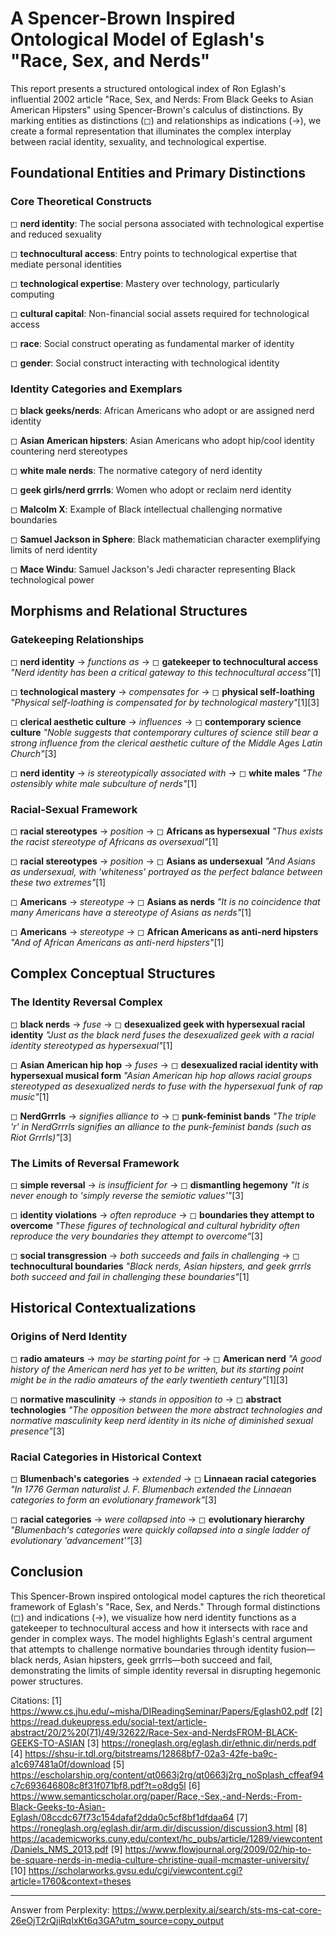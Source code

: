 # A Spencer-Brown Inspired Ontological Model of Eglash's "Race, Sex, and Nerds"

This report presents a structured ontological index of Ron Eglash's influential 2002 article "Race, Sex, and Nerds: From Black Geeks to Asian American Hipsters" using Spencer-Brown's calculus of distinctions. By marking entities as distinctions (◻) and relationships as indications (→), we create a formal representation that illuminates the complex interplay between racial identity, sexuality, and technological expertise.

## Foundational Entities and Primary Distinctions

### Core Theoretical Constructs

◻ **nerd identity**: The social persona associated with technological expertise and reduced sexuality

◻ **technocultural access**: Entry points to technological expertise that mediate personal identities

◻ **technological expertise**: Mastery over technology, particularly computing

◻ **cultural capital**: Non-financial social assets required for technological access

◻ **race**: Social construct operating as fundamental marker of identity

◻ **gender**: Social construct interacting with technological identity

### Identity Categories and Exemplars

◻ **black geeks/nerds**: African Americans who adopt or are assigned nerd identity

◻ **Asian American hipsters**: Asian Americans who adopt hip/cool identity countering nerd stereotypes

◻ **white male nerds**: The normative category of nerd identity

◻ **geek girls/nerd grrrls**: Women who adopt or reclaim nerd identity

◻ **Malcolm X**: Example of Black intellectual challenging normative boundaries

◻ **Samuel Jackson in Sphere**: Black mathematician character exemplifying limits of nerd identity

◻ **Mace Windu**: Samuel Jackson's Jedi character representing Black technological power

## Morphisms and Relational Structures

### Gatekeeping Relationships

◻ **nerd identity** → *functions as* → ◻ **gatekeeper to technocultural access**
   *"Nerd identity has been a critical gateway to this technocultural access"*[1]

◻ **technological mastery** → *compensates for* → ◻ **physical self-loathing**
   *"Physical self-loathing is compensated for by technological mastery"*[1][3]

◻ **clerical aesthetic culture** → *influences* → ◻ **contemporary science culture**
   *"Noble suggests that contemporary cultures of science still bear a strong influence from the clerical aesthetic culture of the Middle Ages Latin Church"*[3]

◻ **nerd identity** → *is stereotypically associated with* → ◻ **white males**
   *"The ostensibly white male subculture of nerds"*[1]

### Racial-Sexual Framework

◻ **racial stereotypes** → *position* → ◻ **Africans as hypersexual**
   *"Thus exists the racist stereotype of Africans as oversexual"*[1]

◻ **racial stereotypes** → *position* → ◻ **Asians as undersexual**
   *"And Asians as undersexual, with 'whiteness' portrayed as the perfect balance between these two extremes"*[1]

◻ **Americans** → *stereotype* → ◻ **Asians as nerds**
   *"It is no coincidence that many Americans have a stereotype of Asians as nerds"*[1]

◻ **Americans** → *stereotype* → ◻ **African Americans as anti-nerd hipsters**
   *"And of African Americans as anti-nerd hipsters"*[1]

## Complex Conceptual Structures

### The Identity Reversal Complex

◻ **black nerds** → *fuse* → ◻ **desexualized geek with hypersexual racial identity**
   *"Just as the black nerd fuses the desexualized geek with a racial identity stereotyped as hypersexual"*[1]

◻ **Asian American hip hop** → *fuses* → ◻ **desexualized racial identity with hypersexual musical form**
   *"Asian American hip hop allows racial groups stereotyped as desexualized nerds to fuse with the hypersexual funk of rap music"*[1]

◻ **NerdGrrrls** → *signifies alliance to* → ◻ **punk-feminist bands**
   *"The triple 'r' in NerdGrrrls signifies an alliance to the punk-feminist bands (such as Riot Grrrls)"*[3]

### The Limits of Reversal Framework

◻ **simple reversal** → *is insufficient for* → ◻ **dismantling hegemony**
   *"It is never enough to 'simply reverse the semiotic values'"*[3]

◻ **identity violations** → *often reproduce* → ◻ **boundaries they attempt to overcome**
   *"These figures of technological and cultural hybridity often reproduce the very boundaries they attempt to overcome"*[3]

◻ **social transgression** → *both succeeds and fails in challenging* → ◻ **technocultural boundaries**
   *"Black nerds, Asian hipsters, and geek grrrls both succeed and fail in challenging these boundaries"*[1]

## Historical Contextualizations

### Origins of Nerd Identity

◻ **radio amateurs** → *may be starting point for* → ◻ **American nerd**
   *"A good history of the American nerd has yet to be written, but its starting point might be in the radio amateurs of the early twentieth century"*[1][3]

◻ **normative masculinity** → *stands in opposition to* → ◻ **abstract technologies**
   *"The opposition between the more abstract technologies and normative masculinity keep nerd identity in its niche of diminished sexual presence"*[3]

### Racial Categories in Historical Context

◻ **Blumenbach's categories** → *extended* → ◻ **Linnaean racial categories**
   *"In 1776 German naturalist J. F. Blumenbach extended the Linnaean categories to form an evolutionary framework"*[3]

◻ **racial categories** → *were collapsed into* → ◻ **evolutionary hierarchy**
   *"Blumenbach's categories were quickly collapsed into a single ladder of evolutionary 'advancement'"*[3]

## Conclusion

This Spencer-Brown inspired ontological model captures the rich theoretical framework of Eglash's "Race, Sex, and Nerds." Through formal distinctions (◻) and indications (→), we visualize how nerd identity functions as a gatekeeper to technocultural access and how it intersects with race and gender in complex ways. The model highlights Eglash's central argument that attempts to challenge normative boundaries through identity fusion—black nerds, Asian hipsters, geek grrrls—both succeed and fail, demonstrating the limits of simple identity reversal in disrupting hegemonic power structures.

Citations:
[1] https://www.cs.jhu.edu/~misha/DIReadingSeminar/Papers/Eglash02.pdf
[2] https://read.dukeupress.edu/social-text/article-abstract/20/2%20(71)/49/32622/Race-Sex-and-NerdsFROM-BLACK-GEEKS-TO-ASIAN
[3] https://roneglash.org/eglash.dir/ethnic.dir/nerds.pdf
[4] https://shsu-ir.tdl.org/bitstreams/12868bf7-02a3-42fe-ba9c-a1c697481a0f/download
[5] https://escholarship.org/content/qt0663j2rg/qt0663j2rg_noSplash_cffeaf94c7c693646808c8f31f071bf8.pdf?t=o8dg5l
[6] https://www.semanticscholar.org/paper/Race,-Sex,-and-Nerds:-From-Black-Geeks-to-Asian-Eglash/08ccdc67f73c154dafaf2dda0c5cf8bf1dfdaa64
[7] https://roneglash.org/eglash.dir/arm.dir/discussion/discussion3.html
[8] https://academicworks.cuny.edu/context/hc_pubs/article/1289/viewcontent/Daniels_NMS_2013.pdf
[9] https://www.flowjournal.org/2009/02/hip-to-be-square-nerds-in-media-culture-christine-quail-mcmaster-university/
[10] https://scholarworks.gvsu.edu/cgi/viewcontent.cgi?article=1760&context=theses

---
Answer from Perplexity: https://www.perplexity.ai/search/sts-ms-cat-core-26eOjT2rQjiRqIxKt6q3GA?utm_source=copy_output